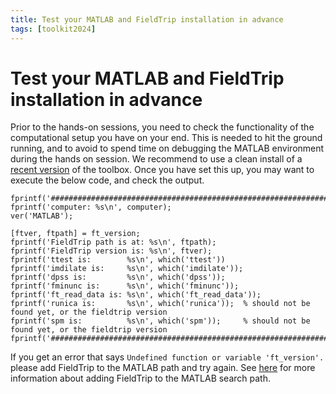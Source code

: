 ```yaml
---
title: Test your MATLAB and FieldTrip installation in advance
tags: [toolkit2024]
---
```


# Test your MATLAB and FieldTrip installation in advance

Prior to the hands-on sessions, you need to check the functionality of the computational setup you have on your end. This is needed to hit the ground running, and to avoid to spend time on debugging the MATLAB environment during the hands on session. We recommend to use a clean install of a [recent version](https://github.com/fieldtrip/fieldtrip/releases/tag/20240417) of the toolbox. Once you have set this up, you may want to execute the below code, and check the output.

    fprintf('################################################################\n');
    fprintf('computer: %s\n', computer);
    ver('MATLAB');

    [ftver, ftpath] = ft_version;
    fprintf('FieldTrip path is at: %s\n', ftpath);
    fprintf('FieldTrip version is: %s\n', ftver);
    fprintf('ttest is:        %s\n', which('ttest'))
    fprintf('imdilate is:     %s\n', which('imdilate'));
    fprintf('dpss is:         %s\n', which('dpss'));
    fprintf('fminunc is:      %s\n', which('fminunc'));
    fprintf('ft_read_data is: %s\n', which('ft_read_data'));
    fprintf('runica is:       %s\n', which('runica'));  % should not be found yet, or the fieldtrip version
    fprintf('spm is:          %s\n', which('spm'));     % should not be found yet, or the fieldtrip version
    fprintf('################################################################\n');

If you get an error that says `Undefined function or variable 'ft_version'.` please add FieldTrip to the MATLAB path and try again. See [here](/faq/matlab/installation) for more information about adding FieldTrip to the MATLAB search path.
